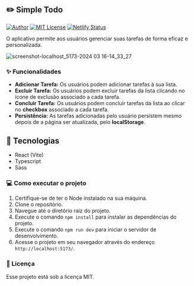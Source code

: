 ## ✏️ Simple Todo

[![Author](https://img.shields.io/badge/author-ClodoaldoDantas-f87171)](https://github.com/ClodoaldoDantas)
[![MIT License](https://img.shields.io/badge/License-MIT-f87171.svg)](https://choosealicense.com/licenses/mit/)
[![Netlify Status](https://api.netlify.com/api/v1/badges/e7fe662d-47e2-4881-9e5d-10ed5651f608/deploy-status)](https://app.netlify.com/sites/simple-app-todos/deploys)

O aplicativo permite aos usuários gerenciar suas tarefas de forma eficaz e personalizada.

![screenshot-localhost_5173-2024 03 16-14_33_27](https://github.com/ClodoaldoDantas/simple-todo/assets/32376905/7d84b81b-7db5-4a86-b10d-71b62f9994f6)

### ✨ Funcionalidades

- **Adicionar Tarefa:** Os usuários podem adicionar tarefas à sua lista.
- **Excluir Tarefa:** Os usuários podem excluir tarefas da lista clicando no ícone de exclusão associado a cada tarefa.
- **Concluir Tarefa:** Os usuários podem concluir tarefas da lista ao clicar no **checkbox** associado a cada tarefa.
- **Persistência:** As tarefas adicionadas pelo usuário persistem mesmo depois de a página ser atualizada, pelo **localStorage**.

## 🚀 Tecnologias

- React (Vite)
- Typescript
- Sass

 ### 💻 Como executar o projeto

1. Certifique-se de ter o Node instalado na sua máquina.
2. Clone o repositório.
3. Navegue até o diretório raiz do projeto.
4. Execute o comando `npm install` para instalar as dependências do projeto.
5. Execute o comando `npm run dev` para iniciar o servidor de desenvolvimento.
6. Acesse o projeto em seu navegador através do endereço `http://localhost:5173/`.

### 📝 Licença
Esse projeto está sob a licença MIT.
